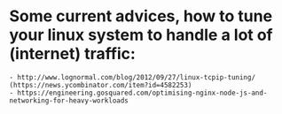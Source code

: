 # Some current advices, how to tune your linux system to handle a lot of (internet) traffic:

    - http://www.lognormal.com/blog/2012/09/27/linux-tcpip-tuning/ (https://news.ycombinator.com/item?id=4582253)
    - https://engineering.gosquared.com/optimising-nginx-node-js-and-networking-for-heavy-workloads